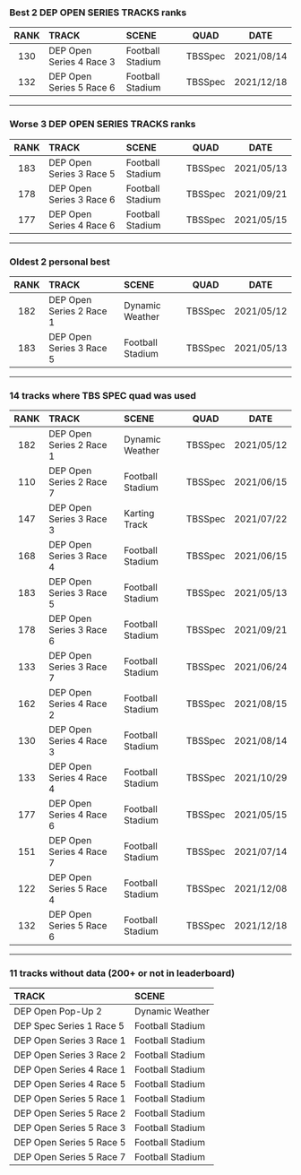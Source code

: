 ### Best 2 DEP OPEN SERIES TRACKS ranks
|RANK|TRACK|SCENE|QUAD|DATE|
|:---:|:---|:---|:---:|:---:|
|130|DEP Open Series 4 Race 3|Football Stadium|TBSSpec|2021/08/14|
|132|DEP Open Series 5 Race 6|Football Stadium|TBSSpec|2021/12/18|
---
### Worse 3 DEP OPEN SERIES TRACKS ranks
|RANK|TRACK|SCENE|QUAD|DATE|
|:---:|:---|:---|:---:|:---:|
|183|DEP Open Series 3 Race 5|Football Stadium|TBSSpec|2021/05/13|
|178|DEP Open Series 3 Race 6|Football Stadium|TBSSpec|2021/09/21|
|177|DEP Open Series 4 Race 6|Football Stadium|TBSSpec|2021/05/15|
---
### Oldest 2 personal best
|RANK|TRACK|SCENE|QUAD|DATE|
|:---:|:---|:---|:---:|:---:|
|182|DEP Open Series 2 Race 1|Dynamic Weather|TBSSpec|2021/05/12|
|183|DEP Open Series 3 Race 5|Football Stadium|TBSSpec|2021/05/13|
---
### 14 tracks where TBS SPEC quad was used
|RANK|TRACK|SCENE|QUAD|DATE|
|:---:|:---|:---|:---:|:---:|
|182|DEP Open Series 2 Race 1|Dynamic Weather|TBSSpec|2021/05/12|
|110|DEP Open Series 2 Race 7|Football Stadium|TBSSpec|2021/06/15|
|147|DEP Open Series 3 Race 3|Karting Track|TBSSpec|2021/07/22|
|168|DEP Open Series 3 Race 4|Football Stadium|TBSSpec|2021/06/15|
|183|DEP Open Series 3 Race 5|Football Stadium|TBSSpec|2021/05/13|
|178|DEP Open Series 3 Race 6|Football Stadium|TBSSpec|2021/09/21|
|133|DEP Open Series 3 Race 7|Football Stadium|TBSSpec|2021/06/24|
|162|DEP Open Series 4 Race 2|Football Stadium|TBSSpec|2021/08/15|
|130|DEP Open Series 4 Race 3|Football Stadium|TBSSpec|2021/08/14|
|133|DEP Open Series 4 Race 4|Football Stadium|TBSSpec|2021/10/29|
|177|DEP Open Series 4 Race 6|Football Stadium|TBSSpec|2021/05/15|
|151|DEP Open Series 4 Race 7|Football Stadium|TBSSpec|2021/07/14|
|122|DEP Open Series 5 Race 4|Football Stadium|TBSSpec|2021/12/08|
|132|DEP Open Series 5 Race 6|Football Stadium|TBSSpec|2021/12/18|
---
### 11 tracks without data (200+ or not in leaderboard)
|TRACK|SCENE|
|:---|:---|
|DEP Open Pop-Up 2|Dynamic Weather|
|DEP Spec Series 1 Race 5|Football Stadium|
|DEP Open Series 3 Race 1|Football Stadium|
|DEP Open Series 3 Race 2|Football Stadium|
|DEP Open Series 4 Race 1|Football Stadium|
|DEP Open Series 4 Race 5|Football Stadium|
|DEP Open Series 5 Race 1|Football Stadium|
|DEP Open Series 5 Race 2|Football Stadium|
|DEP Open Series 5 Race 3|Football Stadium|
|DEP Open Series 5 Race 5|Football Stadium|
|DEP Open Series 5 Race 7|Football Stadium|
